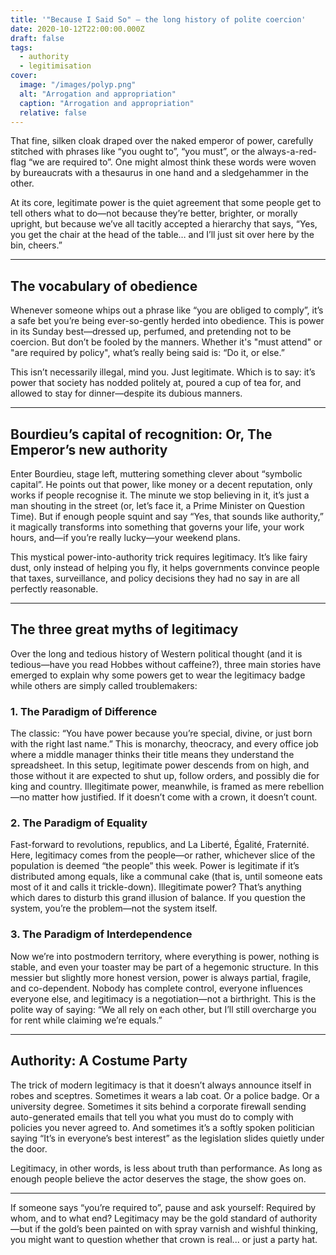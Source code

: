 ```yaml
---
title: '"Because I Said So" – the long history of polite coercion'
date: 2020-10-12T22:00:00.000Z
draft: false
tags:
  - authority
  - legitimisation
cover:
  image: "/images/polyp.png"
  alt: "Arrogation and appropriation" 
  caption: "Arrogation and appropriation"
  relative: false
---
```


That fine, silken cloak draped over the naked emperor of power, carefully stitched with phrases like “you ought to”, “you must”, or the always-a-red-flag “we are required to”. One might almost think these words were woven by bureaucrats with a thesaurus in one hand and a sledgehammer in the other.

At its core, legitimate power is the quiet agreement that some people get to tell others what to do—not because they’re better, brighter, or morally upright, but because we’ve all tacitly accepted a hierarchy that says, “Yes, you get the chair at the head of the table… and I’ll just sit over here by the bin, cheers.”

***

## The vocabulary of obedience

Whenever someone whips out a phrase like “you are obliged to comply”, it’s a safe bet you’re being ever-so-gently herded into obedience. This is power in its Sunday best—dressed up, perfumed, and pretending not to be coercion. But don’t be fooled by the manners. Whether it's "must attend" or "are required by policy", what’s really being said is: “Do it, or else.”

This isn’t necessarily illegal, mind you. Just legitimate. Which is to say: it’s power that society has nodded politely at, poured a cup of tea for, and allowed to stay for dinner—despite its dubious manners.

***

## Bourdieu’s capital of recognition: Or, The Emperor’s new authority

Enter Bourdieu, stage left, muttering something clever about “symbolic capital”. He points out that power, like money or a decent reputation, only works if people recognise it. The minute we stop believing in it, it’s just a man shouting in the street (or, let’s face it, a Prime Minister on Question Time). But if enough people squint and say “Yes, that sounds like authority,” it magically transforms into something that governs your life, your work hours, and—if you’re really lucky—your weekend plans.

This mystical power-into-authority trick requires legitimacy. It’s like fairy dust, only instead of helping you fly, it helps governments convince people that taxes, surveillance, and policy decisions they had no say in are all perfectly reasonable.

***

## The three great myths of legitimacy

Over the long and tedious history of Western political thought (and it is tedious—have you read Hobbes without caffeine?), three main stories have emerged to explain why some powers get to wear the legitimacy badge while others are simply called troublemakers:

### 1. The Paradigm of Difference

The classic: “You have power because you’re special, divine, or just born with the right last name.” This is monarchy, theocracy, and every office job where a middle manager thinks their title means they understand the spreadsheet. In this setup, legitimate power descends from on high, and those without it are expected to shut up, follow orders, and possibly die for king and country. Illegitimate power, meanwhile, is framed as mere rebellion—no matter how justified. If it doesn’t come with a crown, it doesn’t count.

### 2. The Paradigm of Equality

Fast-forward to revolutions, republics, and La Liberté, Égalité, Fraternité. Here, legitimacy comes from the people—or rather, whichever slice of the population is deemed “the people” this week. Power is legitimate if it’s distributed among equals, like a communal cake (that is, until someone eats most of it and calls it trickle-down). Illegitimate power? That’s anything which dares to disturb this grand illusion of balance. If you question the system, you’re the problem—not the system itself.

### 3. The Paradigm of Interdependence

Now we’re into postmodern territory, where everything is power, nothing is stable, and even your toaster may be part of a hegemonic structure. In this messier but slightly more honest version, power is always partial, fragile, and co-dependent. Nobody has complete control, everyone influences everyone else, and legitimacy is a negotiation—not a birthright. This is the polite way of saying: “We all rely on each other, but I’ll still overcharge you for rent while claiming we’re equals.”

***

## Authority: A Costume Party

The trick of modern legitimacy is that it doesn’t always announce itself in robes and sceptres. Sometimes it wears a lab coat. Or a police badge. Or a university degree. Sometimes it sits behind a corporate firewall sending auto-generated emails that tell you what you must do to comply with policies you never agreed to. And sometimes it’s a softly spoken politician saying “It’s in everyone’s best interest” as the legislation slides quietly under the door.

Legitimacy, in other words, is less about truth than performance. As long as enough people believe the actor deserves the stage, the show goes on.

***

If someone says “you’re required to”, pause and ask yourself: Required by whom, and to what end? Legitimacy may be the gold standard of authority—but if the gold’s been painted on with spray varnish and wishful thinking, you might want to question whether that crown is real... or just a party hat.
